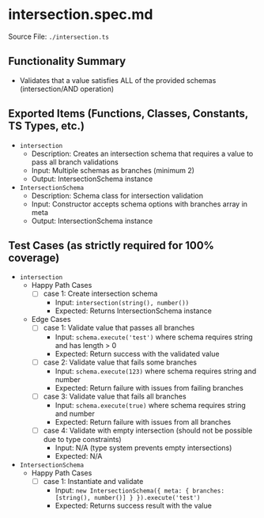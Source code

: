 # intersection.spec.md

Source File: `./intersection.ts`

## Functionality Summary
- Validates that a value satisfies ALL of the provided schemas (intersection/AND operation)

## Exported Items (Functions, Classes, Constants, TS Types, etc.)
- `intersection`
  - Description: Creates an intersection schema that requires a value to pass all branch validations
  - Input: Multiple schemas as branches (minimum 2)
  - Output: IntersectionSchema instance
- `IntersectionSchema`
  - Description: Schema class for intersection validation
  - Input: Constructor accepts schema options with branches array in meta
  - Output: IntersectionSchema instance

## Test Cases (as strictly required for 100% coverage)
- `intersection`
  - Happy Path Cases
    - [ ] case 1: Create intersection schema
      - Input: `intersection(string(), number())`
      - Expected: Returns IntersectionSchema instance
  - Edge Cases
    - [ ] case 1: Validate value that passes all branches
      - Input: `schema.execute('test')` where schema requires string and has length > 0
      - Expected: Return success with the validated value
    - [ ] case 2: Validate value that fails some branches
      - Input: `schema.execute(123)` where schema requires string and number
      - Expected: Return failure with issues from failing branches
    - [ ] case 3: Validate value that fails all branches
      - Input: `schema.execute(true)` where schema requires string and number
      - Expected: Return failure with issues from all branches
    - [ ] case 4: Validate with empty intersection (should not be possible due to type constraints)
      - Input: N/A (type system prevents empty intersections)
      - Expected: N/A
- `IntersectionSchema`
  - Happy Path Cases
    - [ ] case 1: Instantiate and validate
      - Input: `new IntersectionSchema({ meta: { branches: [string(), number()] } }).execute('test')`
      - Expected: Returns success result with the value
